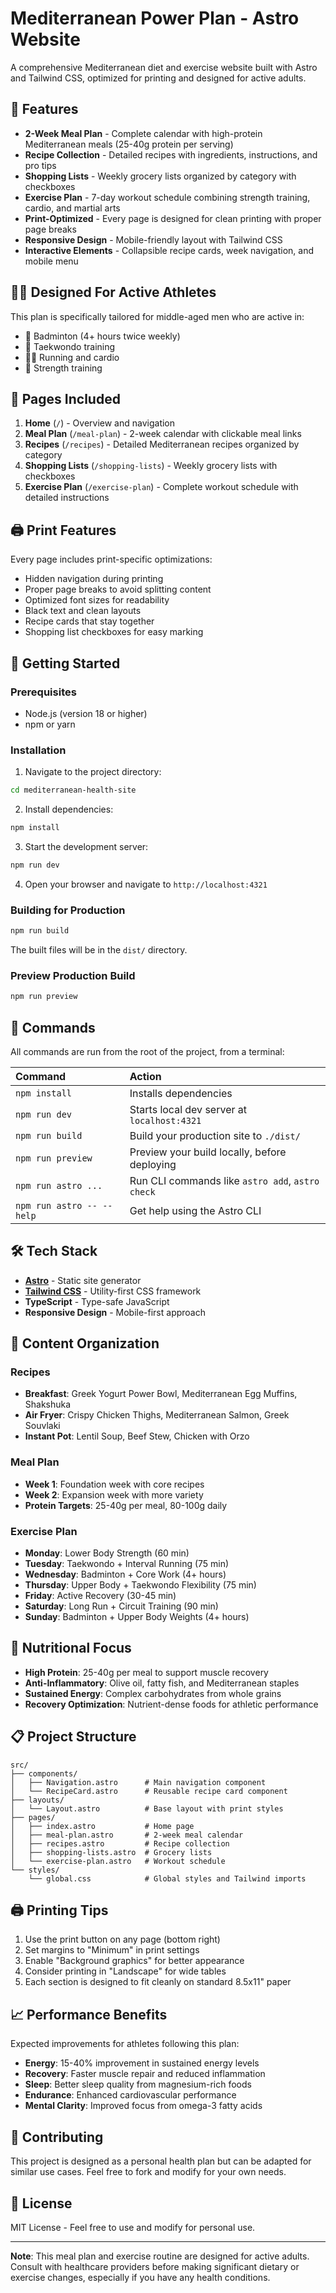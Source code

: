 # Mediterranean Power Plan - Astro Website

A comprehensive Mediterranean diet and exercise website built with Astro and Tailwind CSS, optimized for printing and designed for active adults.

## 🌟 Features

- **2-Week Meal Plan** - Complete calendar with high-protein Mediterranean meals (25-40g protein per serving)
- **Recipe Collection** - Detailed recipes with ingredients, instructions, and pro tips
- **Shopping Lists** - Weekly grocery lists organized by category with checkboxes
- **Exercise Plan** - 7-day workout schedule combining strength training, cardio, and martial arts
- **Print-Optimized** - Every page is designed for clean printing with proper page breaks
- **Responsive Design** - Mobile-friendly layout with Tailwind CSS
- **Interactive Elements** - Collapsible recipe cards, week navigation, and mobile menu

## 🏃‍♂️ Designed For Active Athletes

This plan is specifically tailored for middle-aged men who are active in:
- 🏸 Badminton (4+ hours twice weekly)
- 🥋 Taekwondo training
- 🏃‍♂️ Running and cardio
- 💪 Strength training

## 📱 Pages Included

1. **Home** (`/`) - Overview and navigation
2. **Meal Plan** (`/meal-plan`) - 2-week calendar with clickable meal links
3. **Recipes** (`/recipes`) - Detailed Mediterranean recipes organized by category
4. **Shopping Lists** (`/shopping-lists`) - Weekly grocery lists with checkboxes
5. **Exercise Plan** (`/exercise-plan`) - Complete workout schedule with detailed instructions

## 🖨️ Print Features

Every page includes print-specific optimizations:
- Hidden navigation during printing
- Proper page breaks to avoid splitting content
- Optimized font sizes for readability
- Black text and clean layouts
- Recipe cards that stay together
- Shopping list checkboxes for easy marking

## 🚀 Getting Started

### Prerequisites
- Node.js (version 18 or higher)
- npm or yarn

### Installation

1. Navigate to the project directory:
```bash
cd mediterranean-health-site
```

2. Install dependencies:
```bash
npm install
```

3. Start the development server:
```bash
npm run dev
```

4. Open your browser and navigate to `http://localhost:4321`

### Building for Production

```bash
npm run build
```

The built files will be in the `dist/` directory.

### Preview Production Build

```bash
npm run preview
```

## 🧞 Commands

All commands are run from the root of the project, from a terminal:

| Command                   | Action                                           |
| :------------------------ | :----------------------------------------------- |
| `npm install`             | Installs dependencies                            |
| `npm run dev`             | Starts local dev server at `localhost:4321`      |
| `npm run build`           | Build your production site to `./dist/`          |
| `npm run preview`         | Preview your build locally, before deploying     |
| `npm run astro ...`       | Run CLI commands like `astro add`, `astro check` |
| `npm run astro -- --help` | Get help using the Astro CLI                     |

## 🛠️ Tech Stack

- **[Astro](https://astro.build/)** - Static site generator
- **[Tailwind CSS](https://tailwindcss.com/)** - Utility-first CSS framework
- **TypeScript** - Type-safe JavaScript
- **Responsive Design** - Mobile-first approach

## 📖 Content Organization

### Recipes
- **Breakfast**: Greek Yogurt Power Bowl, Mediterranean Egg Muffins, Shakshuka
- **Air Fryer**: Crispy Chicken Thighs, Mediterranean Salmon, Greek Souvlaki
- **Instant Pot**: Lentil Soup, Beef Stew, Chicken with Orzo

### Meal Plan
- **Week 1**: Foundation week with core recipes
- **Week 2**: Expansion week with more variety
- **Protein Targets**: 25-40g per meal, 80-100g daily

### Exercise Plan
- **Monday**: Lower Body Strength (60 min)
- **Tuesday**: Taekwondo + Interval Running (75 min)
- **Wednesday**: Badminton + Core Work (4+ hours)
- **Thursday**: Upper Body + Taekwondo Flexibility (75 min)
- **Friday**: Active Recovery (30-45 min)
- **Saturday**: Long Run + Circuit Training (90 min)
- **Sunday**: Badminton + Upper Body Weights (4+ hours)

## 🎯 Nutritional Focus

- **High Protein**: 25-40g per meal to support muscle recovery
- **Anti-Inflammatory**: Olive oil, fatty fish, and Mediterranean staples
- **Sustained Energy**: Complex carbohydrates from whole grains
- **Recovery Optimization**: Nutrient-dense foods for athletic performance

## 📋 Project Structure

```
src/
├── components/
│   ├── Navigation.astro      # Main navigation component
│   └── RecipeCard.astro      # Reusable recipe card component
├── layouts/
│   └── Layout.astro          # Base layout with print styles
├── pages/
│   ├── index.astro           # Home page
│   ├── meal-plan.astro       # 2-week meal calendar
│   ├── recipes.astro         # Recipe collection
│   ├── shopping-lists.astro  # Grocery lists
│   └── exercise-plan.astro   # Workout schedule
└── styles/
    └── global.css            # Global styles and Tailwind imports
```

## 🖨️ Printing Tips

1. Use the print button on any page (bottom right)
2. Set margins to "Minimum" in print settings
3. Enable "Background graphics" for better appearance
4. Consider printing in "Landscape" for wide tables
5. Each section is designed to fit cleanly on standard 8.5x11" paper

## 📈 Performance Benefits

Expected improvements for athletes following this plan:
- **Energy**: 15-40% improvement in sustained energy levels
- **Recovery**: Faster muscle repair and reduced inflammation
- **Sleep**: Better sleep quality from magnesium-rich foods
- **Endurance**: Enhanced cardiovascular performance
- **Mental Clarity**: Improved focus from omega-3 fatty acids

## 🤝 Contributing

This project is designed as a personal health plan but can be adapted for similar use cases. Feel free to fork and modify for your own needs.

## 📄 License

MIT License - Feel free to use and modify for personal use.

---

**Note**: This meal plan and exercise routine are designed for active adults. Consult with healthcare providers before making significant dietary or exercise changes, especially if you have any health conditions.